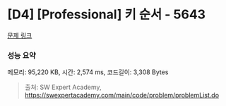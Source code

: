 # [D4] [Professional] 키 순서 - 5643 

[문제 링크](https://swexpertacademy.com/main/code/problem/problemDetail.do?contestProbId=AWXQsLWKd5cDFAUo) 

### 성능 요약

메모리: 95,220 KB, 시간: 2,574 ms, 코드길이: 3,308 Bytes



> 출처: SW Expert Academy, https://swexpertacademy.com/main/code/problem/problemList.do